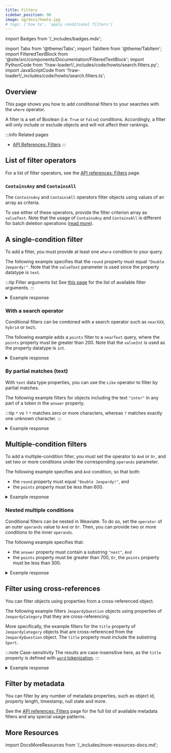 ```yaml
---
title: Filters
sidebar_position: 90
image: og/docs/howto.jpg
# tags: ['how to', 'apply conditional filters']
---
```


import Badges from '/_includes/badges.mdx';

<Badges/>

import Tabs from '@theme/Tabs';
import TabItem from '@theme/TabItem';
import FilteredTextBlock from '@site/src/components/Documentation/FilteredTextBlock';
import PythonCode from '!!raw-loader!/_includes/code/howto/search.filters.py';
import JavaScriptCode from '!!raw-loader!/_includes/code/howto/search.filters.ts';

## Overview

This page shows you how to add conditional filters to your searches with the `where` operator.

A filter is a set of Boolean (i.e. `True` or `False`) conditions. Accordingly, a filter will only include or exclude objects and will not affect their rankings.

:::info Related pages
- [API References: Filters](../api/graphql/filters.md)
:::

## List of filter operators

For a list of filter operators, see the [API references: Filters](../api/graphql/filters.md#filter-structure) page.

### `ContainsAny` and `ContainsAll`

The `ContainsAny` and `ContainsAll` operators filter objects using values of an array as criteria.

To use either of these operators, provide the filter criterion array as `valueText`. Note that the usage of `ContainsAny` and `ContainsAll` is different for batch deletion operations ([read more](../manage-data/delete.mdx#containsany--containsall)).

## A single-condition filter

To add a filter, you must provide at least one `where` condition to your query.

The following example specifies that the `round` property must equal `"Double Jeopardy!"`. Note that the `valueText` parameter is used since the property datatype is `text`.

:::tip Filter arguments list
See [this page](../api/graphql/filters.md#filter-structure) for the list of available filter arguments.
:::

<Tabs groupId="languages">
<TabItem value="py" label="Python">
<FilteredTextBlock
  text={PythonCode}
  startMarker="# SingleFilterPython"
  endMarker="# END SingleFilterPython"
  language="python"
/>
</TabItem>
<TabItem value="js" label="JavaScript/TypeScript">
<FilteredTextBlock
  text={JavaScriptCode}
  startMarker="// searchSingleFilter"
  endMarker="// END searchSingleFilter"
  language="js"
/>
</TabItem>
<TabItem value="graphql" label="GraphQL">
<FilteredTextBlock
  text={PythonCode}
  startMarker="# SingleFilterGraphQL"
  endMarker="# END SingleFilterGraphQL"
  language="graphql"
/>
</TabItem>
</Tabs>

<details>
  <summary>Example response</summary>

It should produce a response like the one below:

<FilteredTextBlock
  text={PythonCode}
  startMarker="# Expected SingleFilter results"
  endMarker="# END Expected SingleFilter results"
  language="json"
/>

</details>

### With a search operator

Conditional filters can be combined with a search operator such as `nearXXX`, `hybrid` or `bm25`.

The following example adds a `points` filter to a `nearText` query, where the `points` property must be greater than 200. Note that the `valueInt` is used as the property datatype is `int`.

<Tabs groupId="languages">
<TabItem value="py" label="Python">
<FilteredTextBlock
  text={PythonCode}
  startMarker="# SingleFilterNearTextPython"
  endMarker="# END SingleFilterNearTextPython"
  language="python"
/>
</TabItem>
<TabItem value="js" label="JavaScript/TypeScript">
<FilteredTextBlock
  text={JavaScriptCode}
  startMarker="// searchFilterNearText"
  endMarker="// END searchFilterNearText"
  language="js"
/>
</TabItem>
<TabItem value="graphql" label="GraphQL">
<FilteredTextBlock
  text={PythonCode}
  startMarker="# SingleFilterNearTextGraphQL"
  endMarker="# END SingleFilterNearTextGraphQL"
  language="graphql"
/>
</TabItem>
</Tabs>

<details>
  <summary>Example response</summary>

It should produce a response like the one below:

<FilteredTextBlock
  text={PythonCode}
  startMarker="# Expected SingleFilterNearText results"
  endMarker="# END Expected SingleFilterNearText results"
  language="json"
/>

</details>

### By partial matches (text)

With `text` data type properties, you can use the `Like` operator to filter by partial matches.

The following example filters for objects including the text `"inter"` in any part of a token in the `answer` property.

:::tip `*` vs `?`
`*` matches zero or more characters, whereas `?` matches exactly one unknown character.
:::

<Tabs groupId="languages">
<TabItem value="py" label="Python">
<FilteredTextBlock
  text={PythonCode}
  startMarker="# LikeFilterPython"
  endMarker="# END LikeFilterPython"
  language="python"
/>
</TabItem>
<TabItem value="js" label="JavaScript/TypeScript">
<FilteredTextBlock
  text={JavaScriptCode}
  startMarker="// searchLikeFilter"
  endMarker="// END searchLikeFilter"
  language="js"
/>
</TabItem>
<TabItem value="graphql" label="GraphQL">
<FilteredTextBlock
  text={PythonCode}
  startMarker="# LikeFilterGraphQL"
  endMarker="# END LikeFilterGraphQL"
  language="graphql"
/>
</TabItem>
</Tabs>

<details>
  <summary>Example response</summary>

It should produce a response like the one below:

<FilteredTextBlock
  text={PythonCode}
  startMarker="# Expected LikeFilter results"
  endMarker="# END Expected LikeFilter results"
  language="json"
/>

</details>

## Multiple-condition filters

To add a multiple-condition filter, you must set the operator to `And` or `Or`, and set two or more conditions under the corresponding `operands` parameter.

The following example specifies and `And` condition, so that both:
- the `round` property must equal `"Double Jeopardy!"`, and
- the `points` property must be less than 600.

<Tabs groupId="languages">
<TabItem value="py" label="Python">
<FilteredTextBlock
  text={PythonCode}
  startMarker="# MultipleFiltersAndPython"
  endMarker="# END MultipleFiltersAndPython"
  language="python"
/>
</TabItem>
<TabItem value="js" label="JavaScript/TypeScript">
<FilteredTextBlock
  text={JavaScriptCode}
  startMarker="// searchMultipleFiltersAnd"
  endMarker="// END searchMultipleFiltersAnd"
  language="js"
/>
</TabItem>
<TabItem value="graphql" label="GraphQL">
<FilteredTextBlock
  text={PythonCode}
  startMarker="# MultipleFiltersAndGraphQL"
  endMarker="# END MultipleFiltersAndGraphQL"
  language="graphql"
/>
</TabItem>
</Tabs>

<details>
  <summary>Example response</summary>

It should produce a response like the one below:

<FilteredTextBlock
  text={PythonCode}
  startMarker="# Expected MultipleFiltersAnd results"
  endMarker="# END Expected MultipleFiltersAnd results"
  language="json"
/>

</details>

### Nested multiple conditions

Conditional filters can be nested in Weaviate. To do so, set the `operator` of an outer `operands` value to `And` or `Or`. Then, you can provide two or more conditions to the inner `operands`.

The following example specifies that:
- the `answer` property must contain a substring `"nest"`, `And`
- the `points` property must be greater than 700, `Or`, the `points` property must be less than 300.

<Tabs groupId="languages">
<TabItem value="py" label="Python">
<FilteredTextBlock
  text={PythonCode}
  startMarker="# MultipleFiltersNestedPython"
  endMarker="# END MultipleFiltersNestedPython"
  language="python"
/>
</TabItem>
<TabItem value="js" label="JavaScript/TypeScript">
<FilteredTextBlock
  text={JavaScriptCode}
  startMarker="// searchMultipleFiltersNested"
  endMarker="// END searchMultipleFiltersNested"
  language="js"
/>
</TabItem>
<TabItem value="graphql" label="GraphQL">
<FilteredTextBlock
  text={PythonCode}
  startMarker="# MultipleFiltersNestedGraphQL"
  endMarker="# END MultipleFiltersNestedGraphQL"
  language="graphql"
/>
</TabItem>
</Tabs>

<details>
  <summary>Example response</summary>

It should produce a response like the one below:

<FilteredTextBlock
  text={PythonCode}
  startMarker="# Expected MultipleFiltersNested results"
  endMarker="# END Expected MultipleFiltersNested results"
  language="json"
/>

</details>


## Filter using cross-references

You can filter objects using properties from a cross-referenced object.

The following example filters `JeopardyQuestion` objects using properties of `JeopardyCategory` that they are cross-referencing.

More specifically, the example filters for the `title` property of `JeopardyCategory` objects that are cross-referenced from the `JeopardyQuestion` object. The `title` property must include the substring `Sport`.

:::note Case-sensitivity
The results are case-insensitive here, as the `title` property is defined with [`word` tokenization](../config-refs/schema.md#property-tokenization).
:::

<Tabs groupId="languages">
<TabItem value="py" label="Python">
<FilteredTextBlock
  text={PythonCode}
  startMarker="# CrossReferencePython"
  endMarker="# END CrossReferencePython"
  language="python"
/>
</TabItem>
<TabItem value="js" label="JavaScript/TypeScript">
<FilteredTextBlock
  text={JavaScriptCode}
  startMarker="// searchSingleFilter"
  endMarker="// END searchSingleFilter"
  language="js"
/>
</TabItem>
<TabItem value="graphql" label="GraphQL">
<FilteredTextBlock
  text={PythonCode}
  startMarker="# CrossReferenceGraphQL"
  endMarker="# END CrossReferenceGraphQL"
  language="graphql"
/>
</TabItem>
</Tabs>

<details>
  <summary>Example response</summary>

It should produce a response like the one below:

<FilteredTextBlock
  text={PythonCode}
  startMarker="# Expected CrossReferencePython results"
  endMarker="# END Expected CrossReferencePython results"
  language="json"
/>

</details>

## Filter by metadata

You can filter by any number of metadata properties, such as object id, property length, timestamp, null state and more.

See the [API references: Filters](../api/graphql/filters.md#special-cases) page for the full list of available metadata filters and any special usage patterns.

## More Resources

import DocsMoreResources from '/_includes/more-resources-docs.md';

<DocsMoreResources />
